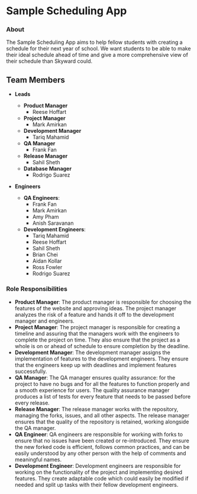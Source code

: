 # Sample Scheduling App
### About
The Sample Scheduling App aims to help fellow students with creating a schedule for their next year of school. We want students to be able to make their ideal schedule ahead of time and give a more comprehensive view of their schedule than Skyward could.

## Team Members

* **Leads**
 	* **Product Manager**
		* Reese Hoffart
	* **Project Manager** 
		* Mark Amirkan
	* **Development Manager**
		* Tariq Mahamid
	* **QA Manager**
		* Frank Fan
	* **Release Manager**
		* Sahil Sheth
	* **Database Manager**
		* Rodrigo Suarez


* **Engineers**
	* **QA Engineers**: 
		* Frank Fan
		* Mark Amirkan
		* Amy Pham
		* Anish Saravanan
	* **Development Engineers**: 
		* Tariq Mahamid
		* Reese Hoffart
		* Sahil Sheth
		* Brian Chei 
		* Aidan Kollar
		* Ross Fowler
		* Rodrigo Suarez


### Role Responsibilities
* **Product Manager**: The product manager is responsible for choosing the features of the website and approving ideas. The project manager analyzes the risk of a feature and hands it off to the development manager and engineers.
* **Project Manager**: The project manager is responsible for creating a timeline and assuring that the managers work with the engineers to complete the project on time. They also ensure that the project as a whole is on or ahead of schedule to ensure completion by the deadline.
* **Development Manager**: The development manager assigns the implementation of features to the development engineers. They ensure that the engineers keep up with deadlines and implement features successfully.
* **QA Manager**: The QA manager ensures quality assurance: for the project to have no bugs and for all the features to function properly and a smooth experience for users. The quality assurance  manager produces a list of tests for every feature that needs to be passed before every release.
* **Release Manager**: The release manager works with the repository, managing the forks, issues, and all other aspects. The release manager ensures that the quality of the repository is retained, working alongside the QA manager.
* **QA Engineer**: QA engineers are responsible for working with forks to ensure that no issues have been created or re-introduced. They ensure the new forked code is efficient, follows common practices, and can be easily understood by any other person with the help of comments and meaningful names.
* **Development Engineer**: Development engineers are responsible for working on the functionality of the project and implementing desired features. They create adaptable code which could easily be modified if needed and split up tasks with their fellow development engineers.

